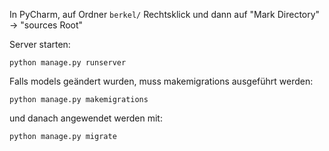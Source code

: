 In PyCharm, auf Ordner `berkel/` Rechtsklick und dann auf "Mark Directory" -> "sources Root"

Server starten:

```
python manage.py runserver
```


Falls models geändert wurden, muss makemigrations ausgeführt werden:

```
python manage.py makemigrations
```

und danach angewendet werden mit:

```
python manage.py migrate
```
